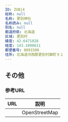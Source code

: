```yaml
---
ID: ZUBj4
総称: null
名称: 更別神社
名称読み: null
別名: null
都道府県: 北海道
区域: 更別村
緯度: 42.6471028
経度: 143.1898611
郵便番号: 0891500
住所: 北海道河西郡更別村錦町９１
---
```


## その他

### 参考URL

| URL | 説明          |
| --- | ------------- |
|     | OpenStreetMap |
